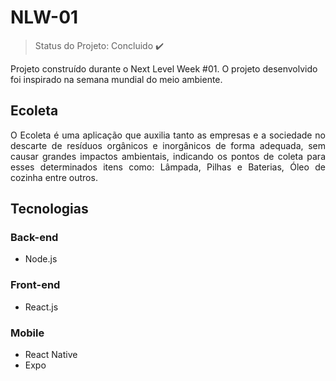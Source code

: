 # NLW-01
> Status do Projeto: Concluido :heavy_check_mark:

Projeto construído durante o Next Level Week #01. O projeto desenvolvido foi inspirado na semana mundial do meio ambiente.

## Ecoleta

<p align="justify"> O Ecoleta é uma aplicação que auxilia tanto as empresas e a sociedade no descarte de resíduos orgânicos 
e inorgânicos de forma adequada, sem causar grandes impactos ambientais, indicando os pontos de coleta para esses determinados itens como: Lâmpada, Pilhas e Baterias, 
Óleo de cozinha entre outros.</p>

##  Tecnologias
### Back-end

- Node.js 

### Front-end

- React.js

### Mobile

- React Native 
- Expo

